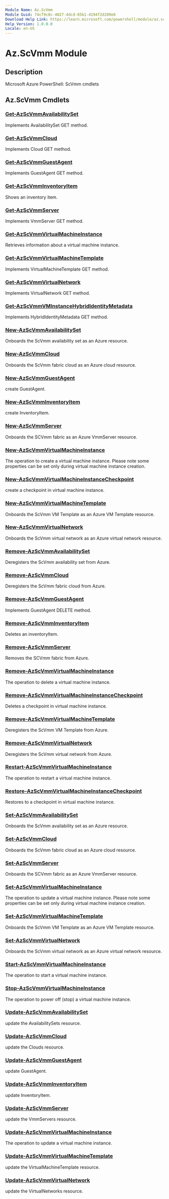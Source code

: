 ```yaml
---
Module Name: Az.ScVmm
Module Guid: 74cf9c8c-4027-4dcd-85b1-4194f2d209e6
Download Help Link: https://learn.microsoft.com/powershell/module/az.scvmm
Help Version: 1.0.0.0
Locale: en-US
---
```


# Az.ScVmm Module
## Description
Microsoft Azure PowerShell: ScVmm cmdlets

## Az.ScVmm Cmdlets
### [Get-AzScVmmAvailabilitySet](Get-AzScVmmAvailabilitySet.md)
Implements AvailabilitySet GET method.

### [Get-AzScVmmCloud](Get-AzScVmmCloud.md)
Implements Cloud GET method.

### [Get-AzScVmmGuestAgent](Get-AzScVmmGuestAgent.md)
Implements GuestAgent GET method.

### [Get-AzScVmmInventoryItem](Get-AzScVmmInventoryItem.md)
Shows an inventory item.

### [Get-AzScVmmServer](Get-AzScVmmServer.md)
Implements VmmServer GET method.

### [Get-AzScVmmVirtualMachineInstance](Get-AzScVmmVirtualMachineInstance.md)
Retrieves information about a virtual machine instance.

### [Get-AzScVmmVirtualMachineTemplate](Get-AzScVmmVirtualMachineTemplate.md)
Implements VirtualMachineTemplate GET method.

### [Get-AzScVmmVirtualNetwork](Get-AzScVmmVirtualNetwork.md)
Implements VirtualNetwork GET method.

### [Get-AzScVmmVMInstanceHybridIdentityMetadata](Get-AzScVmmVMInstanceHybridIdentityMetadata.md)
Implements HybridIdentityMetadata GET method.

### [New-AzScVmmAvailabilitySet](New-AzScVmmAvailabilitySet.md)
Onboards the ScVmm availability set as an Azure resource.

### [New-AzScVmmCloud](New-AzScVmmCloud.md)
Onboards the ScVmm fabric cloud as an Azure cloud resource.

### [New-AzScVmmGuestAgent](New-AzScVmmGuestAgent.md)
create GuestAgent.

### [New-AzScVmmInventoryItem](New-AzScVmmInventoryItem.md)
create InventoryItem.

### [New-AzScVmmServer](New-AzScVmmServer.md)
Onboards the SCVmm fabric as an Azure VmmServer resource.

### [New-AzScVmmVirtualMachineInstance](New-AzScVmmVirtualMachineInstance.md)
The operation to create a virtual machine instance.
Please note some properties can be set only during virtual machine instance creation.

### [New-AzScVmmVirtualMachineInstanceCheckpoint](New-AzScVmmVirtualMachineInstanceCheckpoint.md)
create a checkpoint in virtual machine instance.

### [New-AzScVmmVirtualMachineTemplate](New-AzScVmmVirtualMachineTemplate.md)
Onboards the ScVmm VM Template as an Azure VM Template resource.

### [New-AzScVmmVirtualNetwork](New-AzScVmmVirtualNetwork.md)
Onboards the ScVmm virtual network as an Azure virtual network resource.

### [Remove-AzScVmmAvailabilitySet](Remove-AzScVmmAvailabilitySet.md)
Deregisters the ScVmm availability set from Azure.

### [Remove-AzScVmmCloud](Remove-AzScVmmCloud.md)
Deregisters the ScVmm fabric cloud from Azure.

### [Remove-AzScVmmGuestAgent](Remove-AzScVmmGuestAgent.md)
Implements GuestAgent DELETE method.

### [Remove-AzScVmmInventoryItem](Remove-AzScVmmInventoryItem.md)
Deletes an inventoryItem.

### [Remove-AzScVmmServer](Remove-AzScVmmServer.md)
Removes the SCVmm fabric from Azure.

### [Remove-AzScVmmVirtualMachineInstance](Remove-AzScVmmVirtualMachineInstance.md)
The operation to delete a virtual machine instance.

### [Remove-AzScVmmVirtualMachineInstanceCheckpoint](Remove-AzScVmmVirtualMachineInstanceCheckpoint.md)
Deletes a checkpoint in virtual machine instance.

### [Remove-AzScVmmVirtualMachineTemplate](Remove-AzScVmmVirtualMachineTemplate.md)
Deregisters the ScVmm VM Template from Azure.

### [Remove-AzScVmmVirtualNetwork](Remove-AzScVmmVirtualNetwork.md)
Deregisters the ScVmm virtual network from Azure.

### [Restart-AzScVmmVirtualMachineInstance](Restart-AzScVmmVirtualMachineInstance.md)
The operation to restart a virtual machine instance.

### [Restore-AzScVmmVirtualMachineInstanceCheckpoint](Restore-AzScVmmVirtualMachineInstanceCheckpoint.md)
Restores to a checkpoint in virtual machine instance.

### [Set-AzScVmmAvailabilitySet](Set-AzScVmmAvailabilitySet.md)
Onboards the ScVmm availability set as an Azure resource.

### [Set-AzScVmmCloud](Set-AzScVmmCloud.md)
Onboards the ScVmm fabric cloud as an Azure cloud resource.

### [Set-AzScVmmServer](Set-AzScVmmServer.md)
Onboards the SCVmm fabric as an Azure VmmServer resource.

### [Set-AzScVmmVirtualMachineInstance](Set-AzScVmmVirtualMachineInstance.md)
The operation to update a virtual machine instance.
Please note some properties can be set only during virtual machine instance creation.

### [Set-AzScVmmVirtualMachineTemplate](Set-AzScVmmVirtualMachineTemplate.md)
Onboards the ScVmm VM Template as an Azure VM Template resource.

### [Set-AzScVmmVirtualNetwork](Set-AzScVmmVirtualNetwork.md)
Onboards the ScVmm virtual network as an Azure virtual network resource.

### [Start-AzScVmmVirtualMachineInstance](Start-AzScVmmVirtualMachineInstance.md)
The operation to start a virtual machine instance.

### [Stop-AzScVmmVirtualMachineInstance](Stop-AzScVmmVirtualMachineInstance.md)
The operation to power off (stop) a virtual machine instance.

### [Update-AzScVmmAvailabilitySet](Update-AzScVmmAvailabilitySet.md)
update the AvailabilitySets resource.

### [Update-AzScVmmCloud](Update-AzScVmmCloud.md)
update the Clouds resource.

### [Update-AzScVmmGuestAgent](Update-AzScVmmGuestAgent.md)
update GuestAgent.

### [Update-AzScVmmInventoryItem](Update-AzScVmmInventoryItem.md)
update InventoryItem.

### [Update-AzScVmmServer](Update-AzScVmmServer.md)
update the VmmServers resource.

### [Update-AzScVmmVirtualMachineInstance](Update-AzScVmmVirtualMachineInstance.md)
The operation to update a virtual machine instance.

### [Update-AzScVmmVirtualMachineTemplate](Update-AzScVmmVirtualMachineTemplate.md)
update the VirtualMachineTemplate resource.

### [Update-AzScVmmVirtualNetwork](Update-AzScVmmVirtualNetwork.md)
update the VirtualNetworks resource.

